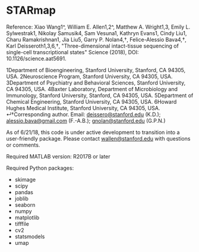 # STARmap

Reference: Xiao Wang1^, William E. Allen1,2^, Matthew A. Wright1,3, Emily L. Sylwestrak1, Nikolay Samusik4, Sam Vesuna1, Kathryn Evans1, Cindy Liu1, Charu Ramakrishnan1, Jia Liu5, Garry P. Nolan4,†, Felice-Alessio Bava4,†, Karl Deisseroth1,3,6,†, "Three-dimensional intact-tissue sequencing of single-cell transcriptional states" Science (2018), DOI: 10.1126/science.aat5691. 

1Department of Bioengineering, Stanford University, Stanford, CA 94305, USA.
2Neuroscience Program, Stanford University, CA 94305, USA.
3Department of Psychiatry and Behavioral Sciences, Stanford University, CA 94305, USA.
4Baxter Laboratory, Department of Microbiology and Immunology, Stanford University, Stanford, CA 94305, USA.
5Department of Chemical Engineering, Stanford University, CA 94305, USA.
6Howard Hughes Medical Institute, Stanford University, CA 94305, USA.
↵†Corresponding author. Email: deissero@stanford.edu (K.D.); alessio.bava@gmail.com (F.-A.B.); gnolan@stanford.edu (G.P.N.)

As of 6/21/18, this code is under active development to transition into a user-friendly package. Please contact wallen@stanford.edu with questions or comments. 

Required MATLAB version: R2017B or later

Required Python packages:
- skimage
- scipy
- pandas
- joblib
- seaborn
- numpy
- matplotlib
- tifffile
- cv2
- statsmodels
- umap
